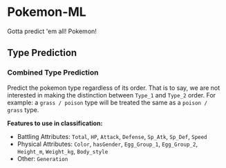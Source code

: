 # Pokemon-ML
Gotta predict 'em all! Pokemon!

## Type Prediction

### Combined Type Prediction

Predict the pokemon type regardless of its order. That is to say, we are not interested in making the distinction between `Type_1` and `Type_2` order. For example: a `grass / poison` type will be treated the same as a `poison / grass` type.

**Features to use in classification:**



- Battling Attributes: `Total`, `HP`, `Attack`, `Defense`, `Sp_Atk`, `Sp_Def`, `Speed`
- Physical Attributes: `Color`, `hasGender`, `Egg_Group_1`, `Egg_Group_2`, `Height_m`, `Weight_kg`, `Body_style`
- Other: `Generation`
